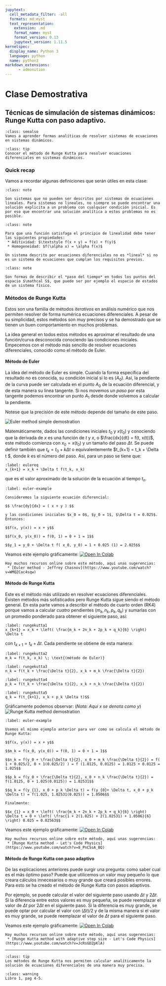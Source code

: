 ```yaml
---
jupytext:
  cell_metadata_filter: -all
  formats: md:myst
  text_representation:
    extension: .md
    format_name: myst
    format_version: 0.13
    jupytext_version: 1.11.5
kernelspec:
  display_name: Python 3
  language: python
  name: python3
markdown_extensions:
      - admonition
---
```


# Clase Demostrativa

## Técnicas de simulación de sistemas dinámicos: Runge Kutta con paso adaptivo.

``````{admonition} Qué vamos a ver en esta clase?
:class: seealso
Vamos a aprender formas analíticas de resolver sistemas de ecuaciones en sistemas dinámicos.
``````

``````{admonition} Objetivos
:class: tip
Conocer el método de Runge Kutta para resolver ecuaciones diferenciales en sistemas dinámicos.
``````

### Quick recap

Vamos a recordar algunas definiciones que serán útiles en esta clase:

``````{admonition} Sistemas No lineales
:class: note

Son sistemas que no pueden ser descritos por sistemas de ecuaciones lineales. Para sistemas no lineales, no siempre se puede encontrar una solución explicita a un problema con cualquier condición inicial. Es por eso que encontrar una solución analítica a estos problemas no es posible.
``````

``````{admonition} Linearidad
:class: note

Para que una función satisfaga el principio de linealidad debe tener las siguientes propiedades:
 * Aditividad: $\textstyle f(x + y) = f(x) + f(y)$
 * Homogeneidad: $f(\alpha x) = \alpha f(x)$

Un sistema descrito por ecuaciones diferenciales no es *lineal* si no es un sistema de ecuaciones que cumplan los requisitos previos.
``````


``````{admonition} Sistema dinámico
:class: note

Son formas de describir el *paso del tiempo* en todos los puntos del espacio $\mathcal S$, que puede ser por ejemplo el espacio de estados de un sistema físico.
``````


### Métodos de Runge Kutta

Estos son una familia de métodos *iterativos* en análisis numérico que nos permiten resolver de forma numérica ecuaciones diferenciales. A pesar de su simplicidad, estos métodos son muy precisos y se ha demostrado que se tienen un buen comportamiento en muchos problemas.

La idea general en todos estos métodos es aproximar el resultado de una función/curva desconocida conociendo las condiciones iniciales. Empecemos con el método más sencillo de resolver ecuaciones diferenciales, conocido como el método de Euler.

#### Método de Euler

La idea del método de Euler es simple. Cuando la forma específica del resultado no es conocida, su condición inicial si lo es ($A_0$). Así, la pendiente de la curva puede ser calculada en el punto $A_0$ de la ecuación diferencial, y de esta manera su línea tangente. Si nos movemos un *paso* por esta tangente podemos encontrar un punto $A_1$ desde donde volvemos a calcular la pendiente.

Notese que la precisión de este método depende del tamaño de este paso.

![Euler method simple demostration](../images/clase1/Euler_method.svg)

Matemáticamente, dados las condiciones iniciales $t_0$ y $x(t_0)$ y conociendo que la derivada de $x$ es una función de $t$ y $x$, o $\frac{dx}{dt} = f(t, x(t))$, este método comienza con $x_0 = x(t_0)$ y un tamaño del paso $\Delta t$. Se puede definir también que $t_k = t_0 + k \Delta t$ o equivalentemente $t_{k+1} = t_k + \Delta t $, donde $k$ es el número del paso.  Así, para un paso se tiene que:

```{math}
:label: eulereq
x_{k+1} = x_k + \Delta t f(t_k, x_k)
```

que es el valor aproximado de la solución de la ecuación al tiempo $t_n$.

````{prf:example}
:label: euler-example

Consideremos la siguiente ecuación diferencial:

$$ \frac{dy}{dx} = ( x + y ) $$

y las condiciones iniciales $x_0 = 0$, $y_0 = 1$, $\Delta t = 0.025$. Entonces:

$$f(x, y(x)) = x + y$$

$$f(x_0, y(x_0)) = f(0, 1) = 0 + 1 = 1$$

$$y_1 = y_0 + \Delta t f( x_0, y_0) = 1 + 0.025 (1) = 2.025$$

````

Veamos este ejemplo gráficamente:
[![Open In Colab](https://colab.research.google.com/assets/colab-badge.svg)](https://colab.research.google.com/github/alefisico/FISD803-EPN/blob/main/FISD803-EPN/classes/clase1.ipynb)

``````{seealso}
Hay muchos recursos online sobre este método, aquí unas sugerencias:
 * [Euler method - Jeffrey Chasnov](https://www.youtube.com/watch?v=WMQ2Cac4sqw)
``````

#### Método de Runge Kutta

Este es el método más utilizado en resolver ecuaciones diferenciales. Existen métodos más sofisticados pero Runge Kutta sigue siendo el método general. En esta parte vamos a describir el método de cuarto orden (RK4) porque vamos a calcular *cuatro* pendientes ($m_k, n_k, p_k, q_k$) y sumarlas con un promedio ponderado para obtener el siguiente paso, así:

```{math}
:label: rungekutta1
x_{k+1} = x_k + \left( \frac{m_k + 2n_k + 2p_k + q_k}{6} \right) \Delta t
```
con $t_{k+1} = t_k + \Delta t$. Cada pendiente se obtiene de esta manera:

```{math}
:label: rungekutta2
m_k = f(t_k, x_k) \; \text{(método de Euler)}
```
```{math}
:label: rungekutta3
n_k = f(t_k + \frac{\Delta t}{2}, x_k + m_k \frac{\Delta t}{2})
```
```{math}
:label: rungekutta4
p_k = f(t_k + \frac{\Delta t}{2}, x_k + n_k \frac{\Delta t}{2})
```
```{math}
:label: rungekutta5
q_k = f(t_{k+1}, x_k + p_k \Delta t)$$
```

Gráficamente podemos observar: (_Nota: Aqui $x$ se denota como $y$_)
 ![Runge Kutta method demostration](../images/clase1/Runge-Kutta_slopes.svg)


 ````{prf:example}
 :label: euler-example

Usemos el mismo ejemplo anterior para ver como se calcula el método de Runge Kutta:

 $$f(x, y(x)) = x + y$$

 $$m_k = f(x_0, y(x_0)) = f(0, 1) = 0 + 1 = 1$$

 $$n_k = f(y_0 + \frac{\Delta t}{2}, x_0 + m_k \frac{\Delta t}{2}) = f( 1 + 0.025/2, 0 + 1(0.025/2) ) = f (1.0125, 0.0125) = 1.0125 + 0.0125 = 1.025$$

$$p_k = f(y_0 + \frac{\Delta t}{2}, x_0 + n_k \frac{\Delta t}{2}) = f(1.0125, 0 + 1.025(0.0125)) = 1.02531$$

$$q_k = f(y_{1}, x_0 + p_k \Delta t) = f(y_{0}+ \Delta t, x_0 + p_k \Delta t) = f(1.025, 1.02531(0.025)) = 1.0506$$

Finalmente:

$$x_{1} = x_0 + \left( \frac{m_k + 2n_k + 2p_k + q_k}{6} \right) \Delta t = 0 + \left( \frac{1 + 2(1.025) + 2(1.02531) + 1.0506}{6} \right) 0.025 = 0.02563$$

 ````
 Veamos este ejemplo gráficamente:
 [![Open In Colab](https://colab.research.google.com/assets/colab-badge.svg)](https://colab.research.google.com/github/alefisico/FISD803-EPN/blob/main/FISD803-EPN/classes/clase1.ipynb)

 ``````{seealso}
 Hay muchos recursos online sobre este método, aquí unas sugerencias:
  * [Runge Kutta method - Let's Code Physics](https://www.youtube.com/watch?v=8_PnCSsA_BQ)
 ``````

#### Método de Runge Kutta con paso adaptivo

De las explicaciones anteriores puede surgir una pregunta: como saber cual es el más óptimo paso? Puede que utilicemos un valor muy pequeño lo que creara cálculos innecesarios o muy grande que creará posibles errores. Para esto se ha creado el método de Runge Kutta con pasos adaptivos.

Por ejemplo, se puede calcular el valor del siguiente paso usando $\Delta t$ y $2 \Delta t$. Si la diferencia entre estos valores es muy pequeña, se puede reemplazar el valor de $\Delta t$ por $2 \Delta t$ en el siguiente paso. Si la diferencia es muy grande, se puede optar por calcular el valor con $(\Delta t)/2$ y de la misma manera si el valor es muy grande, se puede reemplazar el valor de $\Delta t$ para el siguiente paso.

Veamos este ejemplo gráficamente:
[![Open In Colab](https://colab.research.google.com/assets/colab-badge.svg)](https://colab.research.google.com/github/alefisico/FISD803-EPN/blob/main/FISD803-EPN/classes/clase1.ipynb)

``````{seealso}
Hay muchos recursos online sobre este método, aquí unas sugerencias:
 * [Runge Kutta method with adaptive step size - Let's Code Physics](https://www.youtube.com/watch?v=JcRsGD2pKlA)
``````

---

``````{admonition} Take home message
:class: tip
Los métodos de Runge Kutta nos permiten calcular analíticamente la solución de ecuaciones diferenciales de una manera muy precisa.
``````

``````{admonition} Material de lectura para la siguiente clase
:class: warning
Libro 1, pag 4-5.
``````
